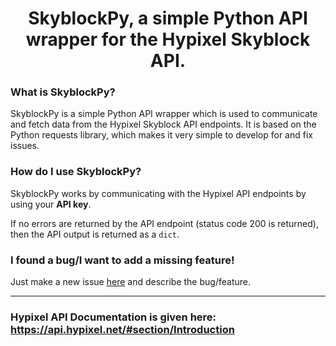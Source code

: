 <h1 align='center'>SkyblockPy, a simple Python API wrapper for the Hypixel Skyblock API.</h1>


### What is SkyblockPy?
SkyblockPy is a simple Python API wrapper which is used to communicate and fetch data from the Hypixel Skyblock API endpoints.
It is based on the Python requests library, which makes it very simple to develop for and fix issues.

### How do I use SkyblockPy?
SkyblockPy works by communicating with the Hypixel API endpoints by using your **API key**. 

If no errors are returned by the API endpoint (status code 200 is returned), then the API output is returned as a `dict`.

### I found a bug/I want to add a missing feature!
Just make a new issue [here](https://github.com/PyBotDevs/skyblockpy/issues/new) and describe the bug/feature.

<hr>

### Hypixel API Documentation is given here: https://api.hypixel.net/#section/Introduction
